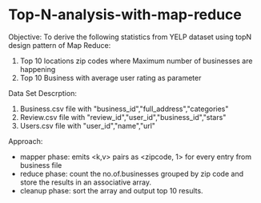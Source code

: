 # Top-N-analysis-with-map-reduce

Objective: To derive the following statistics from YELP dataset using topN design pattern of Map Reduce: 
  1. Top 10 locations zip codes where Maximum number of businesses are happening 
  2. Top 10 Business with average user rating as parameter 

Data Set Descrption: 
  1. Business.csv file with "business_id","full_address","categories"
  2. Review.csv file with "review_id","user_id","business_id","stars"
  3. Users.csv file with "user_id","name","url"
  
Approach:  
 * mapper phase: emits <k,v> pairs as <zipcode, 1> for every entry from business file
 * reduce phase: count the no.of.businesses grouped by zip code and store the results in an associative array.
 * cleanup phase: sort the array and output top 10 results. 
